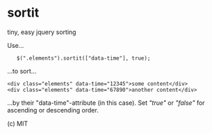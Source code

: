# sortit
tiny, easy jquery sorting

Use...
 

       $(".elements").sortit(["data-time"], true);

...to sort...

    <div class="elements" data-time="12345">some content</div>
    <div class="elements" data-time="67890">another content</div>

...by their "data-time"-attribute (in this case).
Set *"true"* or *"false"* for ascending or descending order.

(c) MIT
